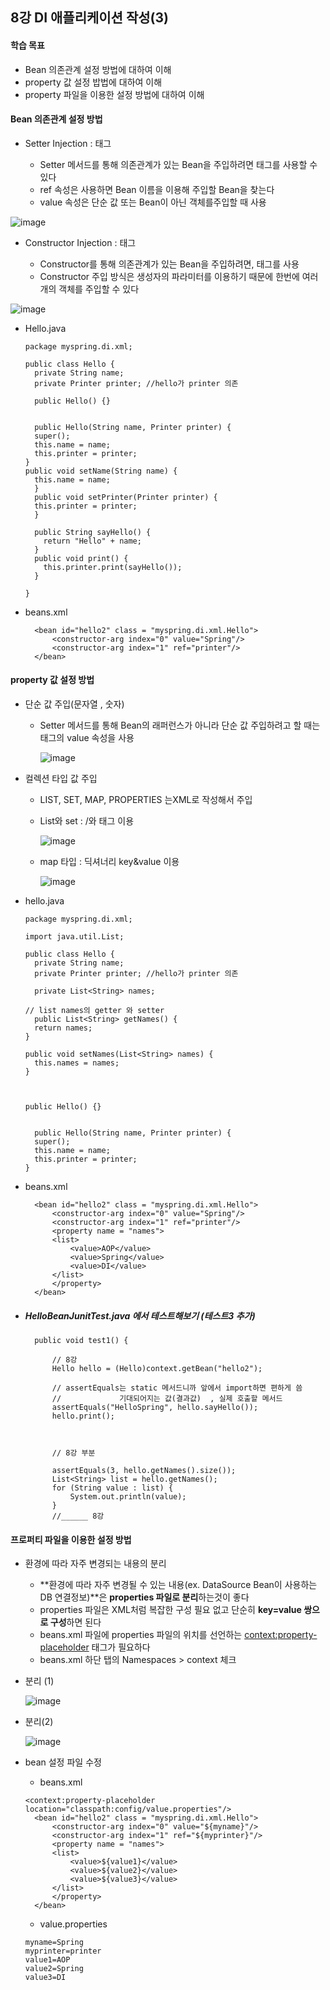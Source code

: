 ## 8강 DI 애플리케이션 작성(3)

#### 학습 목표

- Bean 의존관계 설정 방법에 대하여 이해
- property 값 설정 밥법에 대하여 이해
- property 파일을 이용한 설정 방법에 대하여 이해



#### Bean 의존관계 설정 방법

- Setter Injection : <property> 태그
  - Setter 메서드를 통해 의존관계가 있는 Bean을 주입하려면 <property> 태그를 사용할 수 있다
  - ref 속성은 사용하면 Bean 이름을 이용해 주입할 Bean을 찾는다
  - value 속성은 단순 값 또는 Bean이 아닌 객체를주입할 때 사용

![image](https://user-images.githubusercontent.com/38436013/107845430-a5858f80-6e1e-11eb-8b6c-dfc32c960b9e.png)

- Constructor Injection : <constructor-arg> 태그
  - Constructor를 통해 의존관계가 있는 Bean을 주입하려면, <constructor-arg> 태그를 사용
  - Constructor 주입 방식은 생성자의 파라미터를 이용하기 때문에 한번에 여러개의 객체를 주입할 수 있다

![image](https://user-images.githubusercontent.com/38436013/107845487-1c228d00-6e1f-11eb-8591-6f9dc7cbee99.png)

- Hello.java

  ~~~
  package myspring.di.xml;
  
  public class Hello {
    private String name;
    private Printer printer; //hello가 printer 의존
    
    public Hello() {}
    
    
    public Hello(String name, Printer printer) {
  	super();
  	this.name = name;
  	this.printer = printer;
  }
  public void setName(String name) {
  	this.name = name;
    }
    public void setPrinter(Printer printer) {
  	this.printer = printer;
    }
    
    public String sayHello() {
  	  return "Hello" + name;
    }
    public void print() {
  	  this.printer.print(sayHello());	  
    }
    
  }
  ~~~

- beans.xml

  ~~~
  	<bean id="hello2" class = "myspring.di.xml.Hello">
  		<constructor-arg index="0" value="Spring"/>
  		<constructor-arg index="1" ref="printer"/>
  	</bean>
  ~~~

#### property 값 설정 방법

- 단순 값 주입(문자열 , 숫자)

  - Setter 메서드를 통해 Bean의 래퍼런스가 아니라 단순 값 주입하려고 할 때는 <property> 태그의 value 속성을 사용

    ![image](https://user-images.githubusercontent.com/38436013/107846379-97d40800-6e26-11eb-958e-3bccb694ea89.png)

- 컬렉션 타입 값 주입

  - LIST, SET, MAP, PROPERTIES 는XML로 작성해서 주입

  - List와 set : <list> /<set>와 <value> 태그 이용

    ![image](https://user-images.githubusercontent.com/38436013/107846411-d964b300-6e26-11eb-9972-dbc905d8e872.png)

  - map 타입 : 딕셔너리 key&value 이용

    ![image](https://user-images.githubusercontent.com/38436013/107846350-6bb88700-6e26-11eb-8270-5a0ea99fec13.png)

- hello.java

  ~~~
  package myspring.di.xml;
  
  import java.util.List;
  
  public class Hello {
    private String name;
    private Printer printer; //hello가 printer 의존
    
    private List<String> names;
    
  // list names의 getter 와 setter  
    public List<String> getNames() {
  	return names;
  }
  
  public void setNames(List<String> names) {
  	this.names = names;
  }
  
  
  
  public Hello() {}
    
    
    public Hello(String name, Printer printer) {
  	super();
  	this.name = name;
  	this.printer = printer;
  }
  ~~~

- beans.xml

  ~~~
  	<bean id="hello2" class = "myspring.di.xml.Hello">
  		<constructor-arg index="0" value="Spring"/>
  		<constructor-arg index="1" ref="printer"/>
  		<property name = "names">
  		<list>
  			<value>AOP</value>
  			<value>Spring</value>
  			<value>DI</value>
  		</list>
  		</property>
  	</bean>
  ~~~

- ##### HelloBeanJunitTest.java 에서 테스트해보기 (테스트3 추가)

  ~~~
  	public void test1() {	
  	
  		// 8강
  		Hello hello = (Hello)context.getBean("hello2");
  		
  		// assertEquals는 static 메서드니까 앞에서 import하면 편하게 씀
  		//             기대되어지는 값(결과값)  , 실제 호출할 메서드
  		assertEquals("HelloSpring", hello.sayHello());
  		hello.print();
  		
  		
  		
  		// 8강 부분 
  		
  		assertEquals(3, hello.getNames().size());
  		List<String> list = hello.getNames();
  		for (String value : list) {
  			System.out.println(value);
  		}
  		//______ 8강
  ~~~



#### 프로퍼티 파일을 이용한 설정 방법

- 환경에 따라 자주 변경되는 내용의 분리
  - **환경에 따라 자주 변경될 수 있는 내용(ex. DataSource Bean이 사용하는 DB 연결정보)**은 **properties 파일로 분리**하는것이 좋다
  - properties 파일은 XML처럼 복잡한 구성 필요 없고 단순히 **key=value 쌍으로 구성**하면 된다
  - beans.xml 파일에 properties 파일의 위치를 선언하는 <context:property-placeholder> 태그가 필요하다
  - beans.xml 하단 탭의 Namespaces > context 체크

- 분리 (1)

  ![image](https://user-images.githubusercontent.com/38436013/107847006-6f9ad800-6e2b-11eb-8b32-439897dd1bc9.png)

- 분리(2)

  ![image](https://user-images.githubusercontent.com/38436013/107847022-8f320080-6e2b-11eb-9cd3-9ef1d7231681.png)

- bean 설정 파일 수정

  - beans.xml

  ~~~
  <context:property-placeholder location="classpath:config/value.properties"/>
  	<bean id="hello2" class = "myspring.di.xml.Hello">
  		<constructor-arg index="0" value="${myname}"/>
  		<constructor-arg index="1" ref="${myprinter}"/>
  		<property name = "names">
  		<list>
  			<value>${value1}</value>
  			<value>${value2}</value>
  			<value>${value3}</value>
  		</list>
  		</property>
  	</bean>
  ~~~

  - value.properties

  ~~~
  myname=Spring
  myprinter=printer
  value1=AOP
  value2=Spring
  value3=DI
  ~~~

  

